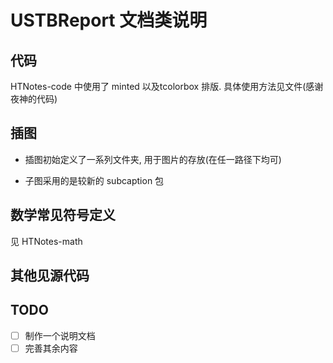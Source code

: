 # USTBReport 文档类说明

## 代码

HTNotes-code 中使用了 minted 以及tcolorbox 排版. 具体使用方法见文件(感谢夜神的代码)

## 插图

- 插图初始定义了一系列文件夹, 用于图片的存放(在任一路径下均可)

- 子图采用的是较新的 subcaption 包

## 数学常见符号定义

见 HTNotes-math

## 其他见源代码

## TODO

- [ ] 制作一个说明文档
- [ ] 完善其余内容
